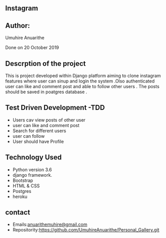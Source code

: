 ## Instagram

## Author: 
Umuhire Anuarithe

Done on 20 October 2019
## Descrption of the project

This is project developed within  Django platform aiming to clone instagram features where user can sinup and login  the system .Olso authenticated user can like and comment post and able to follow other 
users .  The  posts should be saved in poatgres database .

## Test Driven Development -TDD

* Users cav view posts of other user 
* user can like and comment post
* Search for different users
* user can follow 
* User should have Profile
## Technology  Used

* Python version 3.6 
* django framework.
* Bootstrap
* HTML & CSS
* Postgres 
* heroku

## contact
* Emails:anuarithemuhire@gmail.com
* Repositority:https://github.com/UmuhireAnuarithe/Personal_Gallery.git
